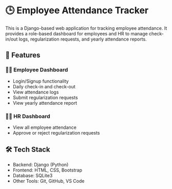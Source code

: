 # 🕒 Employee Attendance Tracker

This is a Django-based web application for tracking employee attendance. 
It provides a role-based dashboard for employees and HR to manage check-in/out logs, regularization requests, and yearly attendance reports.



## 🚀 Features

### 👩‍💼 Employee Dashboard
- Login/Signup functionality
- Daily check-in and check-out
- View attendance logs
- Submit regularization requests
- View yearly attendance report
  

### 👨‍💼 HR Dashboard
- View all employee attendance
- Approve or reject regularization requests


## 🛠️ Tech Stack

- Backend: Django (Python)
- Frontend: HTML, CSS, Bootstrap
- Database: SQLite3
- Other Tools: Git, GitHub, VS Code




